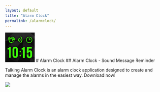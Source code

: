 ```yaml
---
layout: default
title: "Alarm Clock"
permalink: /alarmclock/
---
```


<img class="app-icon" src="/images/alarmclock-icon.png"/>
# Alarm Clock
## Alarm Clock - Sound Message Reminder

Talking Alarm Clock is an alarm clock application designed to create and manage the alarms in the easiest way. Download now!

<div><a class="app-link" id="googleLink" href="https://play.google.com/store/apps/details?id=alarm.clock.night.watch.talking"><img class="app-icon" src="/images/badgegoogleplay.png"/></a></div>

